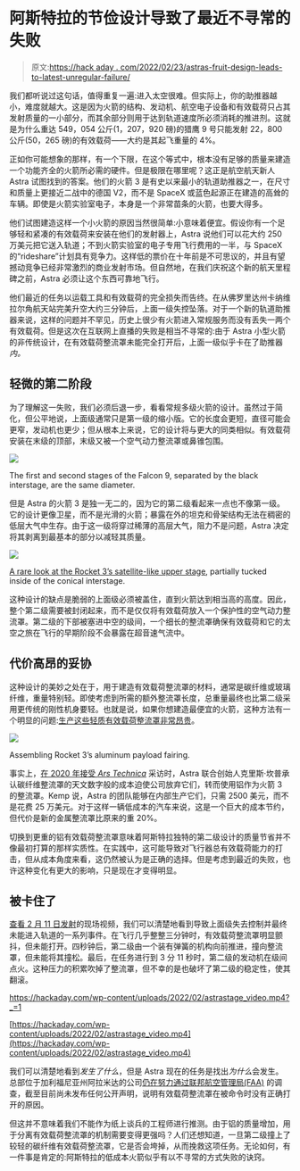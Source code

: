 # 阿斯特拉的节俭设计导致了最近不寻常的失败

> 原文:[https://hack aday . com/2022/02/23/astras-fruit-design-leads-to-latest-unregular-failure/](https://hackaday.com/2022/02/23/astras-frugal-design-leads-to-latest-unusual-failure/)

我们都听说过这句话，值得重复一遍:进入太空很难。但实际上，你的助推器越小，难度就越大。这是因为火箭的结构、发动机、航空电子设备和有效载荷只占其发射质量的一小部分，而其余部分则用于达到轨道速度所必须消耗的推进剂。这就是为什么重达 549，054 公斤(1，207，920 磅)的猎鹰 9 号只能发射 22，800 公斤(50，265 磅)的有效载荷——大约是其起飞重量的 4%。

正如你可能想象的那样，有一个下限，在这个等式中，根本没有足够的质量来建造一个功能齐全的火箭所必需的硬件。但是极限在哪里呢？这正是航空航天新人 Astra 试图找到的答案。他们的火箭 3 是有史以来最小的轨道助推器之一，在尺寸和质量上更接近二战中的德国 V2，而不是 SpaceX 或蓝色起源正在建造的高耸的车辆。即使是火箭实验室电子，本身是一个非常苗条的火箭，也要大得多。

他们试图建造这样一个小火箭的原因当然很简单:小意味着便宜。假设你有一个足够轻和紧凑的有效载荷来安装在他们的发射器上，Astra 说他们可以花大约 250 万美元把它送入轨道；不到火箭实验室的电子专用飞行费用的一半，与 SpaceX 的“rideshare”计划具有竞争力。这样低的票价在十年前是不可思议的，并且有望撼动竞争已经非常激烈的商业发射市场。但自然地，在我们庆祝这个新的航天里程碑之前，Astra 必须让这个东西可靠地飞行。

他们最近的任务以运载工具和有效载荷的完全损失而告终。在从佛罗里达州卡纳维拉尔角航天站完美升空大约三分钟后，上面一级失控坠落。对于一个新的轨道助推器来说，这样的问题并不罕见，历史上很少有火箭进入常规服务而没有丢失一两个有效载荷。但是这次在互联网上直播的失败是相当不寻常的:由于 Astra 小型火箭的非传统设计，在有效载荷整流罩未能完全打开后，上面一级似乎卡在了助推器*内。*

## 轻微的第二阶段

为了理解这一失败，我们必须后退一步，看看常规多级火箭的设计。虽然过于简化，但公平地说，上面级通常只是第一级的缩小版。它的长度会更短，直径可能会更窄，发动机也更少；但从根本上来说，它的设计将与更大的同类相似。有效载荷安装在末级的顶部，末级又被一个空气动力整流罩或鼻锥包围。

[![](../Images/3041b5e5753f1b60d3979a77aa74b9d1.png)](https://hackaday.com/wp-content/uploads/2022/02/astrastage_falcon9.jpg)

The first and second stages of the Falcon 9, separated by the black interstage, are the same diameter.

但是 Astra 的火箭 3 是独一无二的，因为它的第二级看起来一点也不像第一级。它的设计更像卫星，而不是光滑的火箭；暴露在外的坦克和骨架结构无法在稠密的低层大气中生存。由于这一级将穿过稀薄的高层大气，阻力不是问题，Astra 决定将其剥离到最基本的部分以减轻其质量。

[![](../Images/76a579836f6d216aa3e631ed003c3665.png)](https://hackaday.com/wp-content/uploads/2022/02/astrastage_s2.jpg)

[A rare look at the Rocket 3’s satellite-like upper stage](https://www.youtube.com/watch?v=NVJX_gmO08E), partially tucked inside of the conical interstage.

这种设计的缺点是脆弱的上面级必须被盖住，直到火箭达到相当高的高度。因此，整个第二级需要被封闭起来，而不是仅仅将有效载荷放入一个保护性的空气动力整流罩。第二级的下部被塞进中空的级间，一个细长的整流罩确保有效载荷和它的太空之旅在飞行的早期阶段不会暴露在超音速气流中。

## 代价高昂的妥协

这种设计的美妙之处在于，用于建造有效载荷整流罩的材料，通常是碳纤维或玻璃纤维，重量特别轻。即使考虑到所需的额外整流罩长度，总重量最终也比第二级采用更传统的刚性机身要轻。也就是说，如果你想建造最便宜的火箭，这种方法有一个明显的问题:[生产这些轻质有效载荷整流罩非常昂贵](https://hackaday.com/2018/02/26/spacex-joins-in-the-long-history-of-catching-stuff-from-space/)。

[![](../Images/9ac5cfd3895d71d1d2a42fec0330ff67.png)](https://hackaday.com/wp-content/uploads/2022/02/astrastage_metal.jpg)

Assembling Rocket 3’s aluminum payload fairing.

事实上，[在 2020 年接受 *Ars Technica*](https://arstechnica.com/science/2020/02/at-astra-space-failure-is-an-option/) 采访时，Astra 联合创始人克里斯·坎普承认碳纤维整流罩的天文数字般的成本迫使公司放弃它们，转而使用铝作为火箭 3 的整流罩。Kemp 说，Astra 的团队能够在内部生产它们，只需 2500 美元，而不是花费 25 万美元。对于这样一辆低成本的汽车来说，这是一个巨大的成本节约，但代价是新的金属整流罩比原来的重 20%。

切换到更重的铝有效载荷整流罩意味着阿斯特拉独特的第二级设计的质量节省并不像最初打算的那样实质性。在实践中，这可能导致对飞行器总有效载荷能力的打击，但从成本角度来看，这仍然被认为是正确的选择。但是考虑到最近的失败，也许这种变化有更大的影响，只是现在才变得明显。

## 被卡住了

[查看 2 月 11 日发射](https://www.youtube.com/watch?v=8jlQmW7mnYM)的现场视频，我们可以清楚地看到导致上面级失去控制并最终未能进入轨道的一系列事件。在飞行几乎整整三分钟时，有效载荷整流罩明显颤抖，但未能打开。四秒钟后，第二级由一个装有弹簧的机构向前推进，撞向整流罩，但未能将其撞松。最后，在任务进行到 3 分 11 秒时，第二级的发动机在级间点火。这种压力的积累吹掉了整流罩，但不幸的是也破坏了第二级的稳定性，使其翻滚。

 <https://hackaday.com/wp-content/uploads/2022/02/astrastage_video.mp4?_=1>

[https://hackaday.com/wp-content/uploads/2022/02/astrastage_video.mp4](https://hackaday.com/wp-content/uploads/2022/02/astrastage_video.mp4)

我们可以清楚地看到*发生了什么*，但是 Astra 现在的任务是找出*为什么*会发生。总部位于加利福尼亚州阿拉米达的公司[仍在努力通过联邦航空管理局(FAA)](https://astra.com/news/post-launch-investigation-what-were-doing/) 的调查，截至目前尚未发布任何公开声明，说明有效载荷整流罩在被命令时没有正确打开的原因。

但这并不意味着我们不能作为纸上谈兵的工程师进行推测。由于铝的质量增加，用于分离有效载荷整流罩的机制需要变得更强吗？人们还想知道，一旦第二级撞上了较轻的碳纤维有效载荷整流罩，它是否会垮掉，从而挽救这项任务。无论如何，有一件事是肯定的:阿斯特拉的低成本火箭似乎有以不寻常的方式失败的诀窍。